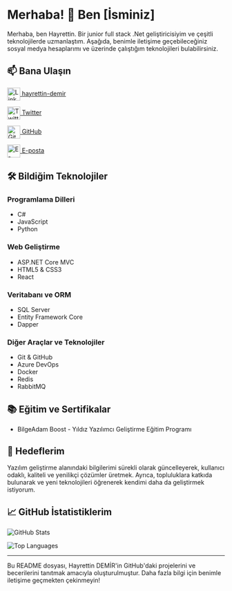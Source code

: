# Merhaba! 👋 Ben [İsminiz]

Merhaba, ben Hayrettin. Bir junior full stack .Net geliştiricisiyim ve çeşitli teknolojilerde uzmanlaştım. Aşağıda, benimle iletişime geçebileceğiniz sosyal medya hesaplarımı ve üzerinde çalıştığım teknolojileri bulabilirsiniz.

## 📫 Bana Ulaşın

<p align="left">
    <a href="https://www.linkedin.com/in/hayrettin-demir" target="_blank">
        <img align="center" src="https://cdn-icons-png.flaticon.com/512/174/174857.png" alt="LinkedIn" height="30" width="30" />
    </a>
    <a href="https://www.linkedin.com/in/hayrettin-demir" target="_blank">hayrettin-demir</a>
</p>
<p align="left">
    <a href="https://twitter.com/kullanıcı-adınız" target="_blank">
        <img align="center" src="https://cdn-icons-png.flaticon.com/512/733/733579.png" alt="Twitter" height="30" width="30" />
    </a>
    <a href="https://twitter.com/kullanıcı-adınız" target="_blank">Twitter</a>
</p>
<p align="left">
    <a href="https://github.com/kullanıcı-adınız" target="_blank">
        <img align="center" src="https://cdn-icons-png.flaticon.com/512/733/733553.png" alt="GitHub" height="30" width="30" />
    </a>
    <a href="https://github.com/kullanıcı-adınız" target="_blank">GitHub</a>
</p>
<p align="left">
    <a href="mailto:mail-adresiniz" target="_blank">
        <img align="center" src="https://cdn-icons-png.flaticon.com/512/732/732200.png" alt="E-posta" height="30" width="30" />
    </a>
    <a href="mailto:mail-adresiniz" target="_blank">E-posta</a>
</p>

## 🛠️ Bildiğim Teknolojiler

### Programlama Dilleri
- C#
- JavaScript
- Python

### Web Geliştirme
- ASP.NET Core MVC
- HTML5 & CSS3
- React

### Veritabanı ve ORM
- SQL Server
- Entity Framework Core
- Dapper

### Diğer Araçlar ve Teknolojiler
- Git & GitHub
- Azure DevOps
- Docker
- Redis
- RabbitMQ

## 📚 Eğitim ve Sertifikalar

- BilgeAdam Boost - Yıldız Yazılımcı Geliştirme Eğitim Programı


## 🎯 Hedeflerim

Yazılım geliştirme alanındaki bilgilerimi sürekli olarak güncelleyerek, kullanıcı odaklı, kaliteli ve yenilikçi çözümler üretmek. Ayrıca, topluluklara katkıda bulunarak ve yeni teknolojileri öğrenerek kendimi daha da geliştirmek istiyorum.

## 📈 GitHub İstatistiklerim

![GitHub Stats](https://github-readme-stats.vercel.app/api?username=demirHayrettin&show_icons=true&theme=radical)

![Top Languages](https://github-readme-stats.vercel.app/api/top-langs/?username=demirHayrettin&layout=compact&theme=radical)

---

Bu README dosyası, Hayrettin DEMİR'in GitHub'daki projelerini ve becerilerini tanıtmak amacıyla oluşturulmuştur. Daha fazla bilgi için benimle iletişime geçmekten çekinmeyin!

